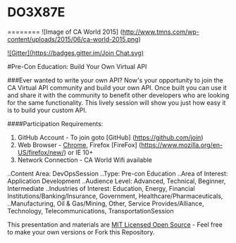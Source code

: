 # DO3X87E
========
![Image of CA World 2015] (http://www.tmns.com/wp-content/uploads/2015/06/ca-world-2015.png)

[![Gitter](https://badges.gitter.im/Join Chat.svg)](https://gitter.im/DevTestSolutions/DO3X87E?utm_source=badge&utm_medium=badge&utm_campaign=pr-badge&utm_content=badge)

#Pre-Con Education:  Build Your Own Virtual API

###Ever wanted to write your own API? Now's your opportunity to join the CA Virtual API community and build your own API. Once built you can use it and share it with the community to benefit other developers who are looking for the same functionality. This lively session will show you just how easy it is to build your custom API.

####Participation Requirements:
1. GitHub Account - To join goto [GitHub] (https://github.com/join)
2. Web Browser -  [Chrome](https://www.google.com/chrome/), Firefox [FireFox] (https://www.mozilla.org/en-US/firefox/new/) or IE 10+
3. Network Connection - CA World Wifi available

..Content Area: DevOpsSession 
..Type: Pre-con Education
..Area of Interest: Application Development
..Audience Level: Advanced, Technical, Beginner, Intermediate
..Industries of Interest: Education, Energy, Financial Institutions/Banking/Insurance, Government, Healthcare/Pharmaceuticals, ..Manufacturing, Oil & Gas/Mining, Other, Service Provides/Alliance, Technology, Telecommunications, TransportationSession 

This presentation and materials are [MIT Licensed Open Source](https://github.com/DevTestSolutions/DO3X87E/blob/master/LICENSE) - Feel free to make your own versions or Fork this Repository.
